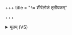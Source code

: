 +++
title = "१० शीर्षलोकं तृतीयकम्"

+++
<details><summary>मूलम् (VS)</summary>

शी॑र्षलो॒कं तृती॑यकं सद॒न्दिर्यश्च॑ हाय॒नः। त॒क्मानं॑ विश्वधावीर्याध॒राञ्चं॒ परा॑ सुव ॥
</details>